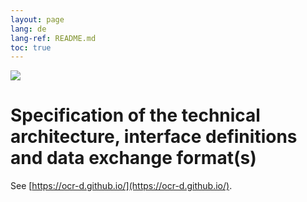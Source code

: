 ```yaml
---
layout: page
lang: de
lang-ref: README.md
toc: true
---
```


<img src="http://ocr-d.de/sites/default/files/Header1-Text-gold_3.png">

# Specification of the technical architecture, interface definitions and data exchange format(s)

See [https://ocr-d.github.io/](https://ocr-d.github.io/).
